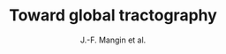 ---
cat: gaia
subcat: architecture
bestof: false
author: J.-F. Mangin et al.
title: Toward global tractography
journal: Neuroimage
year: 2013
type: article
doi: 10.1016/j.neuroimage.2013.04.009
---